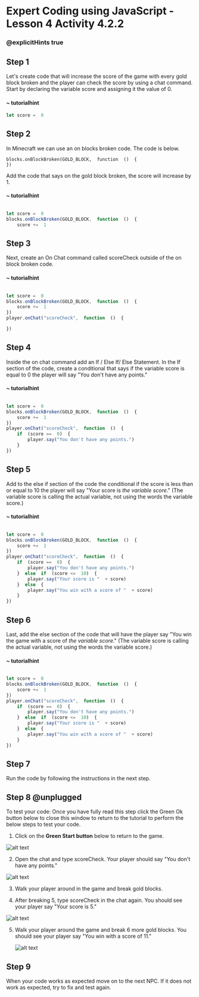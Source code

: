 # Expert Coding using JavaScript - Lesson 4 Activity 4.2.2
### @explicitHints true



## Step 1

Let's create code that will increase the score of the game with every gold block broken and the player can check the score by using a chat command.  
Start by declaring the variable score and assigning it the value of 0. 

#### ~ tutorialhint

```javascript 
let score =  0
```

## Step 2

In Minecraft we can use an on blocks broken code.  The code is below. 

    blocks.onBlockBroken(GOLD_BLOCK,  function  ()  {
    })

Add the code that says on the gold block broken, the score will increase by 1. 

#### ~ tutorialhint

```javascript 

let score =  0
blocks.onBlockBroken(GOLD_BLOCK,  function  ()  {
	score +=  1

```

## Step 3

Next, create an On Chat command called scoreCheck outside of the on block broken code.  

#### ~ tutorialhint

```javascript 

let score =  0
blocks.onBlockBroken(GOLD_BLOCK,  function  ()  {
	score +=  1
})
player.onChat("scoreCheck",  function  ()  {

})
```


## Step 4

Inside the on chat command add an If / Else If/ Else Statement.  In the If section of the code, create a conditional that says if the variable score is equal to 0 the player will say "You don't have any points."

#### ~ tutorialhint

```javascript 

let score =  0
blocks.onBlockBroken(GOLD_BLOCK,  function  ()  {
	score +=  1
})
player.onChat("scoreCheck",  function  ()  {
	if  (score ==  0)  {
		player.say("You don't have any points.")
	}
})
```

## Step 5

Add to the else if section of the code the conditional if the score is less than or equal to 10 the player will say "Your score is *the variable score*." (The variable score is calling the actual variable, not using the words the variable score.)


#### ~ tutorialhint

```javascript 

let score =  0
blocks.onBlockBroken(GOLD_BLOCK,  function  ()  {
	score +=  1
})
player.onChat("scoreCheck",  function  ()  {
	if  (score ==  0)  {
		player.say("You don't have any points.")
	}  else  if  (score <=  10)  {
		player.say("Your score is "  + score)
	}  else  {
		player.say("You win with a score of "  + score)
	}
})
```

## Step 6

Last, add the else section of the code that will have the player say "You win the game with a score of *the variable score*." (The variable score is calling the actual variable, not using the words the variable score.)


#### ~ tutorialhint

```javascript 

let score =  0
blocks.onBlockBroken(GOLD_BLOCK,  function  ()  {
	score +=  1
})
player.onChat("scoreCheck",  function  ()  {
	if  (score ==  0)  {
		player.say("You don't have any points.")
	}  else  if  (score <=  10)  {
		player.say("Your score is "  + score)
	}  else  {
		player.say("You win with a score of "  + score)
	}
})
```

## Step 7

Run the code by following the instructions in the next step.


## Step 8 @unplugged

To test your code:
Once you have fully read this step click the Green Ok button below to close this window to return to the tutorial to perform the below steps to test your code.

1. Click on the **Green Start button** below to return to the game.

  

![alt text](https://expertjs.codingcredentials.com/Lesson1/1.1/1.JPG?raw=true  "Start")

2.  Open the chat and type scoreCheck. Your player should say "You don't have any points."
   
   ![alt text](https://expertjs.codingcredentials.com/Lesson4/4.2/4.2.2.png?raw=true  "Code")

3. Walk your player around in the game and break gold blocks.  

4. After breaking 5, type scoreCheck in the chat again. You should see your player say "Your score is 5."
   
  ![alt text](https://expertjs.codingcredentials.com/Lesson4/4.2/4.2.2.b.png?raw=true  "Code")


5. Walk your player around the game and break 6 more gold blocks. You should see your player say "You win with a score of 11."

      ![alt text](https://expertjs.codingcredentials.com/Lesson4/4.2/4.2.2.c.png?raw=true  "Code")
	  
## Step 9

When your code works as expected move on to the next NPC. 
If it does not work as expected, try to fix and test again.